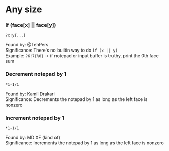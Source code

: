 # Any size

### If (face[x] || face[y])

    ?x!y{...}

Found by: @TehPers  
Significance: There's no builtin way to do `if (x || y)`  
Example: `?6!7{%0}` -> if notepad or input buffer is truthy, print the 0th face sum

### Decrement notepad by 1

    *1-1/1

Found by: Kamil Drakari  
Significance: Decrements the notepad by 1 as long as the left face is nonzero

### Increment notepad by 1

    *1-1/1

Found by: MD XF (kind of)  
Significance: Increments the notepad by 1 as long as the left face is nonzero
